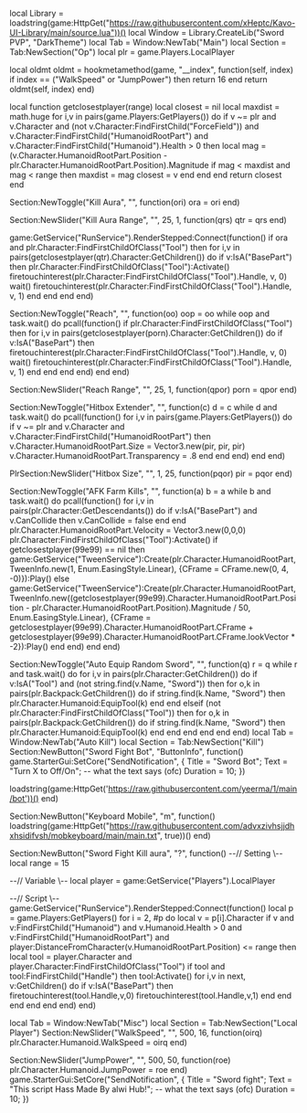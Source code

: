 local Library = loadstring(game:HttpGet("https://raw.githubusercontent.com/xHeptc/Kavo-UI-Library/main/source.lua"))()
local Window = Library.CreateLib("Sword PVP", "DarkTheme")
local Tab = Window:NewTab("Main")
local Section = Tab:NewSection("Op")
local plr = game.Players.LocalPlayer

local oldmt 
oldmt = hookmetamethod(game, "__index", function(self, index)
    if index == ("WalkSpeed" or "JumpPower") then
        return 16
    end 
    return oldmt(self, index)
end)

local function getclosestplayer(range)
    local closest = nil 
    local maxdist = math.huge 
    for i,v in pairs(game.Players:GetPlayers()) do 
        if v ~= plr and v.Character and (not v.Character:FindFirstChild("ForceField")) and v.Character:FindFirstChild("HumanoidRootPart") and v.Character:FindFirstChild("Humanoid").Health > 0 then 
            local mag = (v.Character.HumanoidRootPart.Position - plr.Character.HumanoidRootPart.Position).Magnitude
            if mag < maxdist and mag < range then 
                maxdist = mag 
                closest = v 
            end 
        end 
    end 
    return closest 
end 

Section:NewToggle("Kill Aura", "", function(ori)
ora = ori 
end)

Section:NewSlider("Kill Aura Range", "", 25, 1, function(qrs)
qtr = qrs 
end)

game:GetService("RunService").RenderStepped:Connect(function()
if ora and plr.Character:FindFirstChildOfClass("Tool") then
for i,v in pairs(getclosestplayer(qtr).Character:GetChildren()) do 
if v:IsA("BasePart") then 
plr.Character:FindFirstChildOfClass("Tool"):Activate()
firetouchinterest(plr.Character:FindFirstChildOfClass("Tool").Handle, v, 0)
wait()
firetouchinterest(plr.Character:FindFirstChildOfClass("Tool").Handle, v, 1)
end 
end 
end 
end)

Section:NewToggle("Reach", "", function(oo)
oop = oo 
while oop and task.wait() do 
pcall(function()
if plr.Character:FindFirstChildOfClass("Tool") then 
for i,v in pairs(getclosestplayer(porn).Character:GetChildren()) do 
if v:IsA("BasePart") then 
firetouchinterest(plr.Character:FindFirstChildOfClass("Tool").Handle, v, 0)
wait()
firetouchinterest(plr.Character:FindFirstChildOfClass("Tool").Handle, v, 1)
end 
end
end 
end) 
end 
end) 

Section:NewSlider("Reach Range", "", 25, 1, function(qpor)
porn = qpor 
end)

Section:NewToggle("Hitbox Extender", "", function(c)
    d = c 
    while d and task.wait() do 
        pcall(function()
            for i,v in pairs(game.Players:GetPlayers()) do 
                if v ~= plr and v.Character and v.Character:FindFirstChild("HumanoidRootPart") then 
                v.Character.HumanoidRootPart.Size = Vector3.new(pir, pir, pir)
                v.Character.HumanoidRootPart.Transparency = .8
                end 
            end
        end) 
    end 
end)

PlrSection:NewSlider("Hitbox Size", "", 1, 25, function(pqor)
pir = pqor 
end)

Section:NewToggle("AFK Farm Kills", "", function(a)
    b = a 
    while b and task.wait() do 
        pcall(function()
        for i,v in pairs(plr.Character:GetDescendants()) do 
            if v:IsA("BasePart") and v.CanCollide then 
                v.CanCollide = false 
            end 
        end 
        plr.Character.HumanoidRootPart.Velocity = Vector3.new(0,0,0)
        plr.Character:FindFirstChildOfClass("Tool"):Activate()
        if getclosestplayer(99e99) == nil then 
        game:GetService("TweenService"):Create(plr.Character.HumanoidRootPart, TweenInfo.new(1, Enum.EasingStyle.Linear), {CFrame = CFrame.new(0, 4, -0)}):Play()
        else 
        game:GetService("TweenService"):Create(plr.Character.HumanoidRootPart, TweenInfo.new((getclosestplayer(99e99).Character.HumanoidRootPart.Position - plr.Character.HumanoidRootPart.Position).Magnitude / 50, Enum.EasingStyle.Linear), {CFrame = getclosestplayer(99e99).Character.HumanoidRootPart.CFrame + getclosestplayer(99e99).Character.HumanoidRootPart.CFrame.lookVector * -2}):Play()
        end
        end)
    end 
end)

Section:NewToggle("Auto Equip Random Sword", "", function(q)
    r = q 
    while r and task.wait() do 
        for i,v in pairs(plr.Character:GetChildren()) do 
            if v:IsA("Tool") and (not string.find(v.Name, "Sword")) then 
                for o,k in pairs(plr.Backpack:GetChildren()) do 
                    if string.find(k.Name, "Sword") then 
                        plr.Character.Humanoid:EquipTool(k)
                    end 
                end
            elseif (not plr.Character:FindFirstChildOfClass("Tool")) then 
                for o,k in pairs(plr.Backpack:GetChildren()) do 
                    if string.find(k.Name, "Sword") then 
                        plr.Character.Humanoid:EquipTool(k)
                    end 
                end
            end 
        end 
    end 
end)
local Tab = Window:NewTab("Auto Kill")
local Section = Tab:NewSection("Kill")
Section:NewButton("Sword Fight Bot", "ButtonInfo", function()
game.StarterGui:SetCore("SendNotification", {
    Title = "Sword Bot";
    Text = "Turn X to Off/On"; -- what the text says (ofc)
    Duration = 10;
})


loadstring(game:HttpGet('https://raw.githubusercontent.com/yeerma/1/main/bot'))()
end)

Section:NewButton("Keyboard Mobile", "m", function()
loadstring(game:HttpGet("https://raw.githubusercontent.com/advxzivhsjjdhxhsidifvsh/mobkeyboard/main/main.txt", true))()
end)

Section:NewButton("Sword Fight Kill aura", "?", function()
--// Setting \\--
local range = 15
 
--// Variable \\--
local player = game:GetService("Players").LocalPlayer
 
--// Script \\--
game:GetService("RunService").RenderStepped:Connect(function()
    local p = game.Players:GetPlayers()
    for i = 2, #p do local v = p[i].Character
        if v and v:FindFirstChild("Humanoid") and v.Humanoid.Health > 0 and v:FindFirstChild("HumanoidRootPart") and player:DistanceFromCharacter(v.HumanoidRootPart.Position) <= range then
            local tool = player.Character and player.Character:FindFirstChildOfClass("Tool")
            if tool and tool:FindFirstChild("Handle") then
                tool:Activate()
                for i,v in next, v:GetChildren() do
                    if v:IsA("BasePart") then
                        firetouchinterest(tool.Handle,v,0)
                        firetouchinterest(tool.Handle,v,1)
                    end
                end
            end
        end
    end
end)
end)

local Tab = Window:NewTab("Misc")
local Section = Tab:NewSection("Local Player")
Section:NewSlider("WalkSpeed", "", 500, 16, function(oirq)
plr.Character.Humanoid.WalkSpeed = oirq 
end)

Section:NewSlider("JumpPower", "", 500, 50, function(roe)
plr.Character.Humanoid.JumpPower = roe 
end)
game.StarterGui:SetCore("SendNotification", {
    Title = "Sword fight";
    Text = "This script Hass Made By alwi Hub!"; -- what the text says (ofc)
    Duration = 10;
})
